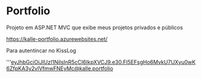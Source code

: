 # Portfolio
Projeto em ASP.NET MVC que exibe meus projetos privados e públicos

https://kalle-portfolio.azurewebsites.net/

Para autentincar no KissLog

'''eyJhbGciOiJIUzI1NiIsInR5cCI6IkpXVCJ9.e30.FI5EFsgHo6MvkU7UXyu0wK6ZfpKA3y2vlVfmwFNEyMc@kalle.portfolio
